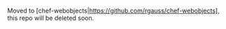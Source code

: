 Moved to [chef-webobjects|https://github.com/rgauss/chef-webobjects], this repo will be deleted soon.
